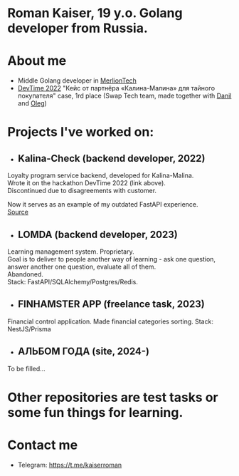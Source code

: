 # Roman Kaiser, 19 y.o. Golang developer from Russia.
# About me
- Middle Golang developer in [MerlionTech](https://merliontech.ru/)
- [DevTime 2022](https://vk.com/dev_time) "Кейс от партнёра «Калина-Малина» для тайного покупателя" case, 1rd place (Swap Tech team, made together with [Danil](https://github.com/MagicFefe) and [Oleg](https://github.com/TheBakerCat))
# Projects I've worked on:
- ## Kalina-Check (backend developer, 2022)
Loyalty program service backend, developed for Kalina-Malina.  
Wrote it on the hackathon DevTime 2022 (link above).  
Discontinued due to disagreements with customer.  

Now it serves as an example of my outdated FastAPI experience.  
[Source](https://github.com/KaiserProger/kalina_backend)  
- ## LOMDA (backend developer, 2023)
Learning management system. Proprietary.  
Goal is to deliver to people another way of learning - ask one question, answer another one question, evaluate all of them.  
Abandoned.  
Stack: FastAPI/SQLAlchemy/Postgres/Redis.  
- ## FINHAMSTER APP (freelance task, 2023)
Financial control application. Made financial categories sorting.
Stack: NestJS/Prisma  
- ## АЛЬБОМ ГОДА (site, 2024-)
To be filled...
# Other repositories are test tasks or some fun things for learning.
# Contact me
- Telegram: https://t.me/kaiserroman

<!---
KaiserProger/KaiserProger is a ✨ special ✨ repository because its `README.md` (this file) appears on your GitHub profile.
You can click the Preview link to take a look at your changes.
--->
